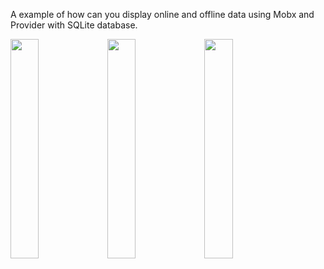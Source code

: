 A example of how can you display online and offline data using Mobx and Provider with SQLite database.

<img src="https://user-images.githubusercontent.com/86973277/198446880-a2c49860-3284-4f4d-955f-14ab86d25d9f.png)" width="30%">
<img src="https://user-images.githubusercontent.com/86973277/198442099-e26aa444-a877-4d02-9f13-4560a9ad9ea4.png" width="30%">
<img src="https://user-images.githubusercontent.com/86973277/198441818-f6952eb9-cd44-43bb-8904-bf53cce1e92b.png" width="30%">
